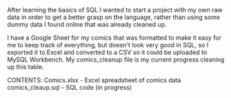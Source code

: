 After learning the basics of SQL I wanted to start a project with my own raw data in order to get a better grasp on the language, rather than using some dummy data I found online that was already cleaned up.

I have a Google Sheet for my comics that was formatted to make it easy for me to keep track of everything, but doesn't look very good in SQL, so I exported it to Excel and converted to a CSV so it could be uploaded to MySQL Workbench. My comics_cleanup file is my current progress cleaning up this table.


CONTENTS: 
Comics.xlsx - Excel spreadsheet of comics data
comics_cleaup.sql - SQL code (in progress)
